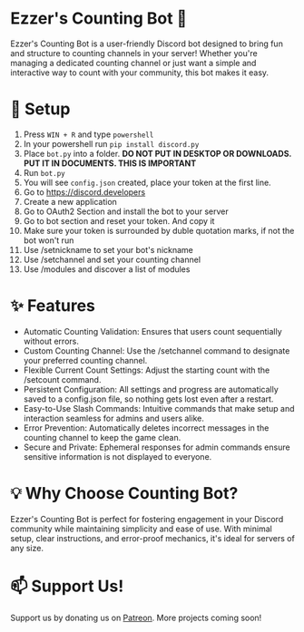 # Ezzer's Counting Bot 🤖
Ezzer's Counting Bot is a user-friendly Discord bot designed to bring fun and structure to counting channels in your server! Whether you're managing a dedicated counting channel or just want a simple and interactive way to count with your community, this bot makes it easy.
# 📑 Setup
1. Press `WIN + R` and type `powershell`
2. In your powershell run `pip install discord.py`
3.  Place `bot.py` into a folder. **DO NOT PUT IN DESKTOP OR DOWNLOADS. PUT IT IN DOCUMENTS. THIS IS IMPORTANT**
4. Run `bot.py`
5. You will see `config.json` created, place your token at the first line.
6. Go to https://discord.developers
7. Create a new application
8. Go to OAuth2 Section and install the bot to your server
9. Go to bot section and reset your token. And copy it
10. Make sure your token is surrounded by duble quotation marks, if not the bot won't run
11. Use /setnickname to set your bot's nickname
12. Use /setchannel and set your counting channel
13. Use /modules and discover a list of modules
# ✨ Features
- Automatic Counting Validation: Ensures that users count sequentially without errors.
- Custom Counting Channel: Use the /setchannel command to designate your preferred counting channel.
- Flexible Current Count Settings: Adjust the starting count with the /setcount command.
- Persistent Configuration: All settings and progress are automatically saved to a config.json file, so nothing gets lost even after a restart.
- Easy-to-Use Slash Commands: Intuitive commands that make setup and interaction seamless for admins and users alike.
- Error Prevention: Automatically deletes incorrect messages in the counting channel to keep the game clean.
- Secure and Private: Ephemeral responses for admin commands ensure sensitive information is not displayed to everyone.
# 💡 Why Choose Counting Bot?
Ezzer's Counting Bot is perfect for fostering engagement in your Discord community while maintaining simplicity and ease of use. With minimal setup, clear instructions, and error-proof mechanics, it's ideal for servers of any size.
# 📫 Support Us!
Support us by donating us on [Patreon](https://www.patreon.com/ezzer0307). More projects coming soon!
